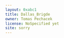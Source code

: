 ```yaml
---
layout: 0xabc1
title: Dallas_Brigde
owner: Tomas Pechacek
license: NoSpecified yet
site: sorry
---
```

